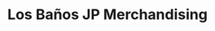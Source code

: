 ---
title: "Los Baños JP Merchandising"
url: /los-banos/los-banos-jp-merchandising/
shop: hardware
---
